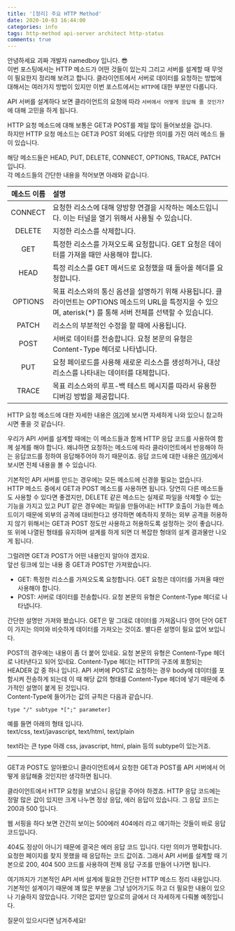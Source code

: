 ```yaml
---
title: '[정리] 주요 HTTP Method'
date: 2020-10-03 16:44:00
categories: info
tags: http-method api-server architect http-status
comments: true
---
```


안녕하세요 괴짜 개발자 namedboy 입니다. 😎  
이번 포스팅에서는 HTTP 메소드가 어떤 것들이 있는지 그리고 서버를 설계할 때 무엇이 필요한지 정리해 보려고 합니다. 클라이언트에서 서버로 데이터를 요청하는 방법에 대해서는 여러가지 방법이 있지만 이번 포스트에서는 `HTTP`에 대한 부분만 다룹니다.  

API 서버를 설계하다 보면 클라이언트의 요청에 따라 `서버에서 어떻게 응답해 줄 것인가?`에 대해 고민을 하게 됩니다.  

HTTP 요청 메소드에 대해 보통은 GET과 POST를 제일 많이 들어보셨을 겁니다.  
하지만 HTTP 요청 메소드는 GET과 POST 외에도 다양한 의미를 가진 여러 메소드 들이 있습니다.  

해당 메소드들은 HEAD, PUT, DELETE, CONNECT, OPTIONS, TRACE, PATCH 입니다.  
각 메소드들의 간단한 내용을 적어보면 아래와 같습니다.

| 메소드 이름 | 설명 |
|:--------:|:--------|
| CONNECT | 요청한 리소스에 대해 양방향 연결을 시작하는 메소드입니다. 이는 터널을 열기 위해서 사용될 수 있습니다. |
| DELETE | 지정한 리소스를 삭제합니다. |
| GET | 특정한 리소스를 가져오도록 요청합니다. GET 요청은 데이터를 가져올 때만 사용해야 합니다. |
| HEAD | 특정 리소스를 GET 메서드로 요청했을 때 돌아올 헤더를 요청합니다. |
| OPTIONS | 목표 리소스와의 통신 옵션을 설명하기 위해 사용됩니다. 클라이언트는 OPTIONS 메소드의 URL을 특정지을 수 있으며, aterisk(*) 를 통해 서버 전체를 선택할 수 있습니다. |
| PATCH | 리소스의 부분적인 수정을 할 때에 사용됩니다. |
| POST | 서버로 데이터를 전송합니다. 요청 본문의 유형은 Content-Type 헤더로 나타냅니다. |
| PUT | 요청 페이로드를 사용해 새로운 리소스를 생성하거나, 대상 리소스를 나타내는 데이터를 대체합니다. |
| TRACE | 목표 리소스와의 루프-백 테스트 메시지를 따라서 유용한 디버깅 방법을 제공합니다. |


HTTP 요청 메소드에 대한 자세한 내용은 [여기](https://developer.mozilla.org/ko/docs/Web/HTTP/Methods)에 보시면 자세하게 나와 있으니 참고하시면 좋을 것 같습니다.  

우리가 API 서버를 설계할 때에는 이 메소드들과 함께 HTTP 응답 코드를 사용하여 함께 설계를 해야 합니다. 왜냐하면 요청하는 메소드에 따라 클라이언트에서 반응해야 하는 응답코드를 정하여 응답해주어야 하기 때문이죠. 응답 코드에 대한 내용은 [여기](https://developer.mozilla.org/ko/docs/Web/HTTP/Status)에서 보시면 전체 내용을 볼 수 있습니다.  

기본적인 API 서버를 만드는 경우에는 모든 메소드에 신경쓸 필요는 없습니다.  
HTTP 메소드 중에서 GET과 POST 메소드를 사용하면 됩니다. 당연히 다른 메소드들도 사용할 수 있다면 좋겠지만, DELETE 같은 메소드는 실제로 파일을 삭제할 수 있는 기능을 가지고 있고 PUT 같은 경우에는 파일을 만들어내는 HTTP 호출이 가능한 메소드이기 때문에 외부의 공격에 대비한다고 생각하면 예측하지 못하는 외부 공격을 허용하지 않기 위해서는 GET과 POST 정도만 사용하고 허용하도록 설정하는 것이 좋습니다. 또 위에 나열된 형태를 유지하며 설계를 하게 되면 더 복잡한 형태의 설계 결과물만 나오게 됩니다.  

그럴려면 GET과 POST가 어떤 내용인지 알아야 겠지요.  
앞선 링크에 있는 내용 중 GET과 POST만 가져왔습니다.  

- GET: 특정한 리소스를 가져오도록 요청합니다. GET 요청은 데이터를 가져올 때만 사용해야 합니다.  
- POST: 서버로 데이터를 전송합니다. 요청 본문의 유형은 Content-Type 헤더로 나타냅니다.  

간단한 설명만 가져와 봤습니다. GET은 말 그대로 데이터를 가져옵니다 영어 단어 GET이 가지는 의미와 비슷하게 데이터를 가져오는 것이죠. 별다른 설명이 필요 없어 보입니다.  

POST의 경우에는 내용이 좀 더 붙어 있네요. 요청 본문의 유형은 Content-Type 헤더로 나타낸다고 되어 있네요. Content-Type 헤더는 HTTP의 구조에 포함되는 HEADER 값 중 하나 입니다. API 서버에 POST로 요청하는 경우 body에 데이터를 포함시켜 전송하게 되는데 이 때 해당 값의 형태를 Content-Type 헤더에 넣기 때문에 추가적인 설명이 붙게 된 것입니다.  
Content-Type에 들어가는 값의 규칙은 다음과 같습니다.

    type "/" subtype *[";" parameter]

예를 들면 아래의 형태 입니다.  
text/css, text/javascript, text/html, text/plain

text라는 큰 type 아래 css, javascript, html, plain 등의 subtype이 있는거죠.  

---
GET과 POST도 알아봤으니 클라이언트에서 요청한 GET과 POST를 API 서버에서 어떻게 응답해줄 것인지만 생각하면 됩니다.  

클라이언트에서 HTTP 요청을 보냈으니 응답을 주어야 하겠죠. HTTP 응답 코드에는 정말 많은 값이 있지만 크게 나누면 정상 응답, 에러 응답이 있습니다. 그 응답 코드는 200과 500 입니다.  

웹 서핑을 하다 보면 간간히 보이는 500에러 404에러 라고 얘기하는 것들이 바로 응답 코드입니다.  

404도 정상이 아니기 때문에 결국은 에러 응답 코드 입니다. 다만 의미가 명확합니다. 요청한 페이지를 찾지 못했을 때 응답하는 코드 값이죠. 그래서 API 서버를 설계할 때 기본으로 200, 404 500 코드를 사용하여 전체 응답 구조를 만들어 나가면 됩니다.  

여기까지가 기본적인 API 서버 설계에 필요한 간단한 HTTP 메소드 정리 내용입니다.  
기본적인 설계이기 때문에 꽤 많은 부분을 그냥 넘어가기도 하고 더 필요한 내용이 있으나 기술하지 않았습니다. 기약은 없지만 앞으로의 글에서 더 자세하게 다뤄볼 예정입니다.  

질문이 있으시다면 남겨주세요!